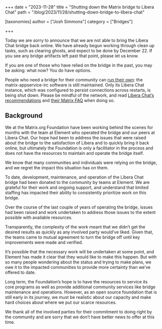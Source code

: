 +++
date = "2023-11-28"
title = "Shutting down the Matrix bridge to Libera Chat"
path = "/blog/2023/11/28/shutting-down-bridge-to-libera-chat"

[taxonomies]
author = ["Josh Simmons"]
category = ["Bridges"]

+++

Today we are sorry to announce that we are not able to bring the Libera Chat bridge back online. We have already begun working through clean up tasks, such as clearing ghosts, and expect to be done by December 22. If you see any bridge artifacts left past that point, please let us know.

If you are one of those who have relied on the bridge in the past, you may be asking: what now? You do have options.

People who need a bridge for their community can [run their own](https://matrix.org/ecosystem/bridges/irc/): the matrix-appservice-irc software is still maintained. Only its Libera Chat instance, which was configured to persist connections across restarts, is being shut down. Please be mindful of the network, and read [Libera Chat’s recommendations](https://libera.chat/guides/faq#are-bridges-allowed) and [their Matrix FAQ](https://libera.chat/guides/matrix) when doing so.

<!-- more -->

## Background

We at the Matrix.org Foundation have been working behind the scenes for months with the team at Element who operated the bridge and our peers at Libera Chat. Our hope had been to address the issues that were raised about the bridge to the satisfaction of Libera and to quickly bring it back online, but ultimately the Foundation is only a facilitator in the process and does not have the resources to maintain and operate the bridge itself.

We know that many communities and individuals were relying on the bridge, and we regret the impact this situation has on them.

To date, development, maintenance, and operation of the Libera Chat bridge had been donated to the community by teams at Element. We are grateful for their work and ongoing support, and understand that limited staffing has impacted their ability to consistently prioritize work on this bridge.

Over the course of the last couple of years of operating the bridge, issues had been raised and work undertaken to address those issues to the extent possible with available resources.

Transparently, the complexity of the work meant that we didn’t get the desired results as quickly as any involved party would’ve liked. Given that, the teams came to mutual agreement to turn the bridge off until key improvements were made and verified.

It’s possible that the necessary work will be undertaken at some point, and Element has made it clear that they would like to make this happen. But with so many people wondering about the status and trying to make plans, we owe it to the impacted communities to provide more certainty than we’ve offered to date.

Long term, the Foundation’s hope is to have the resources to service its core programs as well as provide additional community services like bridge maintenance and operations. However, as an open source foundation that is still early in its journey, we must be realistic about our capacity and make hard choices about where we put our scarce resources.

We thank all of the involved parties for their commitment to doing right by the community and are sorry that we don’t have better news to offer at this time.
